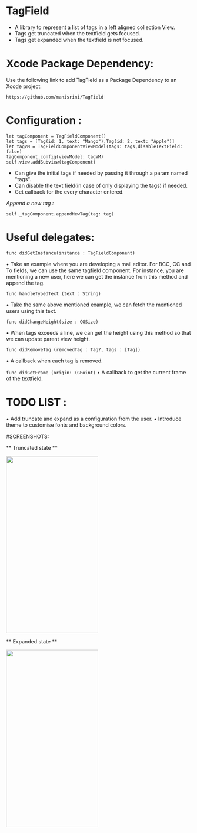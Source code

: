 # TagField

- A library to represent a list of tags in a left aligned collection View.
- Tags get truncated when the textfield gets focused.
- Tags get expanded when the textfield is not focused.

# Xcode Package Dependency:

Use the following link to add TagField as a Package Dependency to an Xcode project:

``` https://github.com/manisrini/TagField ```

# Configuration :

```
let tagComponent = TagFieldComponent()
let tags = [Tag(id: 1, text: "Mango"),Tag(id: 2, text: "Apple")]
let tagVM = TagFieldComponentViewModel(tags: tags,disableTextField: false)
tagComponent.config(viewModel: tagVM)
self.view.addSubview(tagComponent)
 ```

- Can give the initial tags if needed by passing it through a param named "tags".
- Can disable the text field(in case of only displaying the tags) if needed.
- Get callback for the every character entered.

*Append a new tag :*

```self._tagComponent.appendNewTag(tag: tag)```

# Useful delegates:

``` func didGetInstance(instance : TagFieldComponent) ```

• Take an example where you are developing a mail editor. For BCC, CC and To fields, we can use the same tagfield component. For instance, you are mentioning a new user, here we can get the instance from this method and append the tag.

``` func handleTypedText (text : String) ```

• Take the same above mentioned example, we can fetch the mentioned users using this text.

``` func didChangeHeight(size : CGSize) ```

• When tags exceeds a line, we can get the height using this method so that we can update parent view height. 

``` func didRemoveTag (removedTag : Tag?, tags : [Tag]) ```

• A callback when each tag is removed.

``` func didGetFrame (origin: (GPoint) ```
• A callback to get the current frame of the textfield.

# TODO LIST :

• Add truncate and expand as a configuration from the user.
• Introduce theme to customise fonts and background colors.

#SCREENSHOTS:

** Truncated state **

<img src="Truncate.png" width="250" height="480" >

** Expanded state **

<img src="Expand.png" width="250" height="480" >

